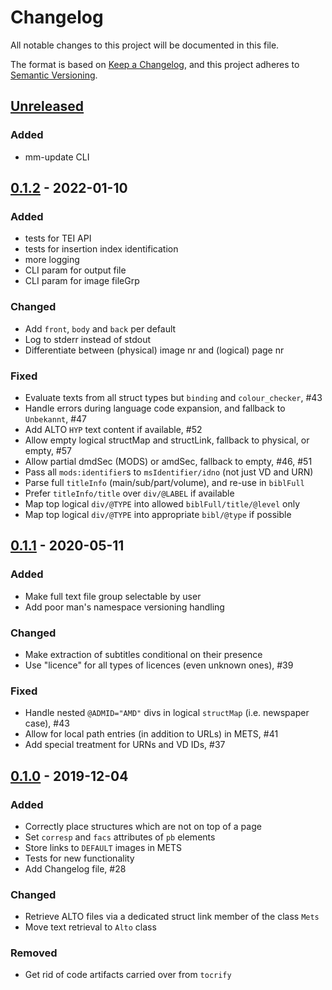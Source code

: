 # Changelog
All notable changes to this project will be documented in this file.

The format is based on [Keep a Changelog](https://keepachangelog.com/en/1.0.0/),
and this project adheres to [Semantic Versioning](https://semver.org/spec/v2.0.0.html).

## [Unreleased]
### Added
- mm-update CLI

## [0.1.2] - 2022-01-10
### Added
- tests for TEI API
- tests for insertion index identification
- more logging
- CLI param for output file
- CLI param for image fileGrp

### Changed
- Add `front`, `body` and `back` per default
- Log to stderr instead of stdout
- Differentiate between (physical) image nr and (logical) page nr

### Fixed
- Evaluate texts from all struct types but `binding` and `colour_checker`, #43
- Handle errors during language code expansion, and fallback to `Unbekannt`, #47
- Add ALTO `HYP` text content if available, #52
- Allow empty logical structMap and structLink, fallback to physical, or empty, #57
- Allow partial dmdSec (MODS) or amdSec, fallback to empty, #46, #51
- Pass all `mods:identifier`s to `msIdentifier/idno` (not just VD and URN)
- Parse full `titleInfo` (main/sub/part/volume), and re-use in `biblFull`
- Prefer `titleInfo/title` over `div/@LABEL` if available
- Map top logical `div/@TYPE` into allowed `biblFull/title/@level` only
- Map top logical `div/@TYPE` into appropriate `bibl/@type` if possible

## [0.1.1] - 2020-05-11
### Added
- Make full text file group selectable by user
- Add poor man's namespace versioning handling

### Changed
- Make extraction of subtitles conditional on their presence
- Use "licence" for all types of licences (even unknown ones), #39

### Fixed
- Handle nested `@ADMID="AMD"` divs in logical `structMap` (i.e. newspaper case), #43
- Allow for local path entries (in addition to URLs) in METS, #41
- Add special treatment for URNs and VD IDs, #37

## [0.1.0] - 2019-12-04
### Added
- Correctly place structures which are not on top of a page
- Set `corresp` and `facs` attributes of `pb` elements
- Store links to `DEFAULT` images in METS
- Tests for new functionality
- Add Changelog file, #28

### Changed
- Retrieve ALTO files via a dedicated struct link member of the class `Mets`
- Move text retrieval to `Alto` class

### Removed
- Get rid of code artifacts carried over from `tocrify`

<!-- link-labels -->
[unreleased]: ../../compare/v0.1.2...master
[0.1.2]: ../../compare/v0.1.1...v0.1.2
[0.1.1]: ../../compare/v0.1.0...v0.1.1
[0.1.0]: ../../compare/v1.0...v0.1.0
